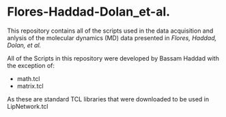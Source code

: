 # Flores-Haddad-Dolan_et-al.

This repository contains all of the scripts used in the data acquisition and anlysis of the molecular dynamics (MD) data presented in *Flores, Haddad, Dolan, et al.*

All of the Scripts in this repository were developed by Bassam Haddad with the exception of:
  
  - math.tcl
  - matrix.tcl
  
As these are standard TCL libraries that were downloaded to be used in LipNetwork.tcl
